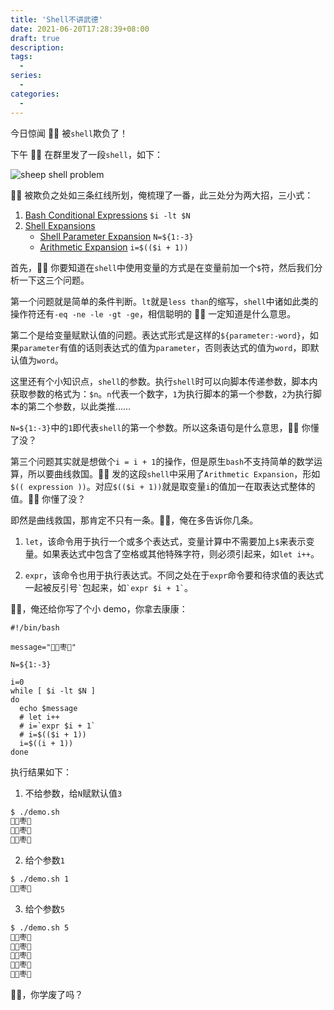 ```yaml
---
title: 'Shell不讲武德'
date: 2021-06-20T17:28:39+08:00
draft: true
description:
tags:
  -
series:
  -
categories:
  -
---
```


今日惊闻 🐏🐻 被`shell`欺负了！

下午 🐏🐻 在群里发了一段`shell`，如下：

![sheep shell problem](/posts/images/sheep-shell-problem.png)

🐏🐻 被欺负之处如三条红线所划，俺梳理了一番，此三处分为两大招，三小式：

1. [Bash Conditional Expressions](https://www.gnu.org/savannah-checkouts/gnu/bash/manual/bash.html#Bash-Conditional-Expressions)
   `$i -lt $N`
2. [Shell Expansions](https://www.gnu.org/savannah-checkouts/gnu/bash/manual/bash.html#Shell-Expansions)
   - [Shell Parameter Expansion](https://www.gnu.org/savannah-checkouts/gnu/bash/manual/bash.html#Shell-Parameter-Expansion)
     `N=${1:-3}`
   - [Arithmetic Expansion](https://www.gnu.org/savannah-checkouts/gnu/bash/manual/bash.html#Arithmetic-Expansion)
     `i=$(($i + 1))`

首先，🐏🐻 你要知道在`shell`中使用变量的方式是在变量前加一个`$`符，然后我们分析一下这三个问题。

第一个问题就是简单的条件判断。`lt`就是`less than`的缩写，`shell`中诸如此类的操作符还有`-eq -ne -le -gt -ge`，相信聪明的 🐏🐻 一定知道是什么意思。

第二个是给变量赋默认值的问题。表达式形式是这样的`${parameter:-word}`，如果`parameter`有值的话则表达式的值为`parameter`，否则表达式的值为`word`，即默认值为`word`。

这里还有个小知识点，`shell`的参数。执行`shell`时可以向脚本传递参数，脚本内获取参数的格式为：`$n`。`n`代表一个数字，`1`为执行脚本的第一个参数，`2`为执行脚本的第二个参数，以此类推……

`N=${1:-3}`中的`1`即代表`shell`的第一个参数。所以这条语句是什么意思，🐏🐻 你懂了没？

第三个问题其实就是想做个`i = i + 1`的操作，但是原生`bash`不支持简单的数学运算，所以要曲线救国。🐏🐻 发的这段`shell`中采用了`Arithmetic Expansion`，形如`$(( expression ))`。对应`$(($i + 1))`就是取变量`i`的值加一在取表达式整体的值。🐏🐻 你懂了没？

即然是曲线救国，那肯定不只有一条。🐏🐻，俺在多告诉你几条。

1. `let`，该命令用于执行一个或多个表达式，变量计算中不需要加上`$`来表示变量。如果表达式中包含了空格或其他特殊字符，则必须引起来，如`let i++`。

2. `expr`，该命令也用于执行表达式。不同之处在于`expr`命令要和待求值的表达式一起被反引号`` ` ``包起来，如`` `expr $i + 1` ``。

🐏🐻，俺还给你写了个小 demo，你拿去康康：

```shell
#!/bin/bash

message="🐏🐻枣🦆"

N=${1:-3}

i=0
while [ $i -lt $N ]
do
  echo $message
  # let i++
  # i=`expr $i + 1`
  # i=$(($i + 1))
  i=$((i + 1))
done
```

执行结果如下：

1. 不给参数，给`N`赋默认值`3`

```bash
$ ./demo.sh
🐏🐻枣🦆
🐏🐻枣🦆
🐏🐻枣🦆
```

2. 给个参数`1`

```bash
$ ./demo.sh 1
🐏🐻枣🦆
```

3. 给个参数`5`

```bash
$ ./demo.sh 5
🐏🐻枣🦆
🐏🐻枣🦆
🐏🐻枣🦆
🐏🐻枣🦆
🐏🐻枣🦆
```

🐏🐻，你学废了吗？
